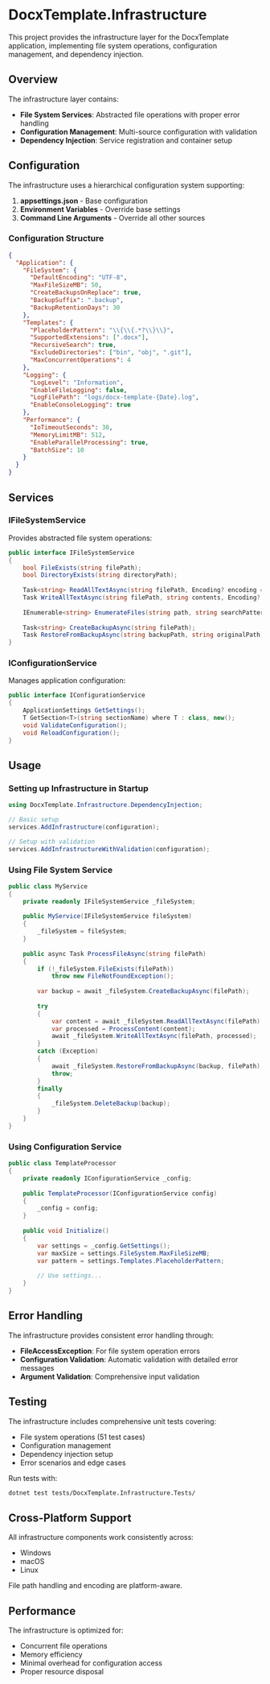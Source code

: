 # DocxTemplate.Infrastructure

This project provides the infrastructure layer for the DocxTemplate application, implementing file system operations, configuration management, and dependency injection.

## Overview

The infrastructure layer contains:

- **File System Services**: Abstracted file operations with proper error handling
- **Configuration Management**: Multi-source configuration with validation
- **Dependency Injection**: Service registration and container setup

## Configuration

The infrastructure uses a hierarchical configuration system supporting:

1. **appsettings.json** - Base configuration
2. **Environment Variables** - Override base settings
3. **Command Line Arguments** - Override all other sources

### Configuration Structure

```json
{
  "Application": {
    "FileSystem": {
      "DefaultEncoding": "UTF-8",
      "MaxFileSizeMB": 50,
      "CreateBackupsOnReplace": true,
      "BackupSuffix": ".backup",
      "BackupRetentionDays": 30
    },
    "Templates": {
      "PlaceholderPattern": "\\{\\{.*?\\}\\}",
      "SupportedExtensions": [".docx"],
      "RecursiveSearch": true,
      "ExcludeDirectories": ["bin", "obj", ".git"],
      "MaxConcurrentOperations": 4
    },
    "Logging": {
      "LogLevel": "Information",
      "EnableFileLogging": false,
      "LogFilePath": "logs/docx-template-{Date}.log",
      "EnableConsoleLogging": true
    },
    "Performance": {
      "IoTimeoutSeconds": 30,
      "MemoryLimitMB": 512,
      "EnableParallelProcessing": true,
      "BatchSize": 10
    }
  }
}
```

## Services

### IFileSystemService

Provides abstracted file system operations:

```csharp
public interface IFileSystemService
{
    bool FileExists(string filePath);
    bool DirectoryExists(string directoryPath);
    
    Task<string> ReadAllTextAsync(string filePath, Encoding? encoding = null);
    Task WriteAllTextAsync(string filePath, string contents, Encoding? encoding = null);
    
    IEnumerable<string> EnumerateFiles(string path, string searchPattern = "*");
    
    Task<string> CreateBackupAsync(string filePath);
    Task RestoreFromBackupAsync(string backupPath, string originalPath);
}
```

### IConfigurationService

Manages application configuration:

```csharp
public interface IConfigurationService
{
    ApplicationSettings GetSettings();
    T GetSection<T>(string sectionName) where T : class, new();
    void ValidateConfiguration();
    void ReloadConfiguration();
}
```

## Usage

### Setting up Infrastructure in Startup

```csharp
using DocxTemplate.Infrastructure.DependencyInjection;

// Basic setup
services.AddInfrastructure(configuration);

// Setup with validation
services.AddInfrastructureWithValidation(configuration);
```

### Using File System Service

```csharp
public class MyService
{
    private readonly IFileSystemService _fileSystem;
    
    public MyService(IFileSystemService fileSystem)
    {
        _fileSystem = fileSystem;
    }
    
    public async Task ProcessFileAsync(string filePath)
    {
        if (!_fileSystem.FileExists(filePath))
            throw new FileNotFoundException();
            
        var backup = await _fileSystem.CreateBackupAsync(filePath);
        
        try
        {
            var content = await _fileSystem.ReadAllTextAsync(filePath);
            var processed = ProcessContent(content);
            await _fileSystem.WriteAllTextAsync(filePath, processed);
        }
        catch (Exception)
        {
            await _fileSystem.RestoreFromBackupAsync(backup, filePath);
            throw;
        }
        finally
        {
            _fileSystem.DeleteBackup(backup);
        }
    }
}
```

### Using Configuration Service

```csharp
public class TemplateProcessor
{
    private readonly IConfigurationService _config;
    
    public TemplateProcessor(IConfigurationService config)
    {
        _config = config;
    }
    
    public void Initialize()
    {
        var settings = _config.GetSettings();
        var maxSize = settings.FileSystem.MaxFileSizeMB;
        var pattern = settings.Templates.PlaceholderPattern;
        
        // Use settings...
    }
}
```

## Error Handling

The infrastructure provides consistent error handling through:

- **FileAccessException**: For file system operation errors
- **Configuration Validation**: Automatic validation with detailed error messages
- **Argument Validation**: Comprehensive input validation

## Testing

The infrastructure includes comprehensive unit tests covering:

- File system operations (51 test cases)
- Configuration management
- Dependency injection setup
- Error scenarios and edge cases

Run tests with:
```bash
dotnet test tests/DocxTemplate.Infrastructure.Tests/
```

## Cross-Platform Support

All infrastructure components work consistently across:
- Windows
- macOS  
- Linux

File path handling and encoding are platform-aware.

## Performance

The infrastructure is optimized for:
- Concurrent file operations
- Memory efficiency
- Minimal overhead for configuration access
- Proper resource disposal